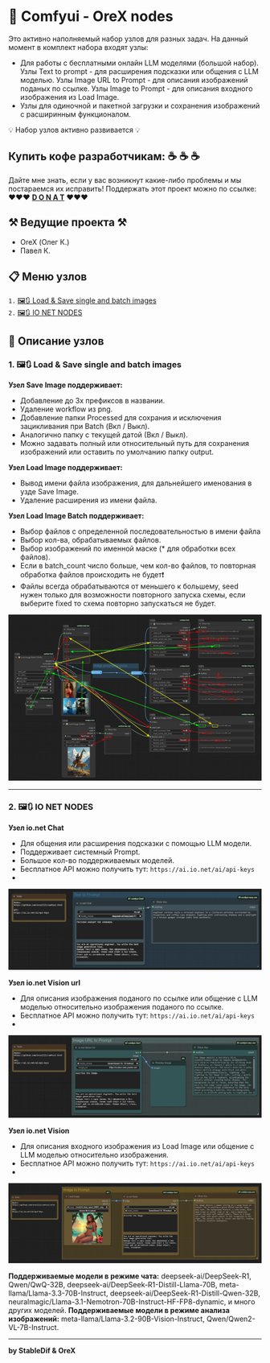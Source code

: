 # 🤫 Comfyui - OreX nodes 

Это активно наполняемый набор узлов для разных задач. На данный момент в комплект набора входят узлы:
- Для работы с бесплатными онлайн LLM моделями (большой набор). Узлы Text to prompt - для расширения подсказки или общения с LLM моделью. Узлы Image URL to Prompt - для описания изображений поданых по ссылке. Узлы Image to Prompt - для описания входного изображения из Load Image.
- Узлы для одиночной и пакетной загрузки и сохранения изображений с расширинным функционалом.

💡 Набор узлов активно развивается 💡

## Купить кофе разработчикам: ☕  ☕  ☕
Дайте мне знать, если у вас возникнут какие-либо проблемы и мы постараемся их исправить!
Поддержать этот проект можно по ссылке: ❤️❤️❤️ **[D O N A T](https://www.donationalerts.com/r/orex21)** ❤️❤️❤️

## ⚒️ Ведущие проекта ⚒️
- OreX (Олег К.)
- Павел К.

## 📋 Меню узлов
`1.` [🖼️🔃 Load & Save single and batch images](#1----Load-&-Save-single-and-batch-images)  
`2.` [🖼️🔃 IO NET NODES](#2----IO-NET-NODES)

## 📝 Описание узлов

### 1. 🖼️🔃 Load & Save single and batch images

**Узел Save Image поддерживает:**
- Добавление до 3х префиксов в названии.
- Удаление workflow из png.
- Добавление папки Processed для сохрания и исключения зацикливания при Batch (Вкл / Выкл).
- Аналогично папку с текущей датой (Вкл / Выкл).
- Можно задавать полный или относительный путь для сохранения изображений или оставить по умолчанию папку output.

**Узел Load Image поддерживает:**
- Вывод имени файла изображения, для дальнейшего именования в узде Save Image.
- Удаление расширения из имени файла.

**Узел Load Image Batch поддерживает:**
- Выбор файлов с определенной последовательностью в имени файла
- Выбор кол-ва, обрабатываемых файлов.
- Выбор изображений по именной маске (* для обработки всех файлов).
- Если в batch_count число больше, чем кол-во файлов, то повторная обработка файлов происходить не будет❗
- Файлы всегда обрабатываются от меньшего к большему, seed нужен только для возможности повторного запуска схемы, если выберите fixed то схема повторно запускаться не будет.

![Show Text](screenshots/Save-Load-Image-workflow.jpg)
***
### 2. 🖼️🔃 IO NET NODES

**Узел io.net Chat**
- Для общения или расширения подсказки с помощью LLM модели.
- Поддерживает системный Prompt.
- Большое кол-во поддерживаемых моделей.
- Бесплатное API можно получить тут: `https://ai.io.net/ai/api-keys`
- 
![Show Text](screenshots/ionet-txt2prompt.png)

**Узел io.net Vision url**
- Для описания изображения поданого по ссылке или общение с LLM моделью относительно изображения поданого по ссылке.
- Бесплатное API можно получить тут: `https://ai.io.net/ai/api-keys`
- 
![Show Text](screenshots/ionet-img-url2prompt.png)

**Узел io.net Vision**
- Для описания входного изображения из Load Image или общение с LLM моделью относительно изображения.
- Бесплатное API можно получить тут: `https://ai.io.net/ai/api-keys`
- 
![Show Text](screenshots/ionet-img2prompt.png)

**Поддерживаемые модели в режиме чата:** deepseek-ai/DeepSeek-R1, Qwen/QwQ-32B, deepseek-ai/DeepSeek-R1-Distill-Llama-70B, meta-llama/Llama-3.3-70B-Instruct, deepseek-ai/DeepSeek-R1-Distill-Qwen-32B, neuralmagic/Llama-3.1-Nemotron-70B-Instruct-HF-FP8-dynamic, и много других моделей.
**Поддерживаемые модели в режиме анализа изображений:** meta-llama/Llama-3.2-90B-Vision-Instruct, Qwen/Qwen2-VL-7B-Instruct.

___
**by StableDif & OreX**
